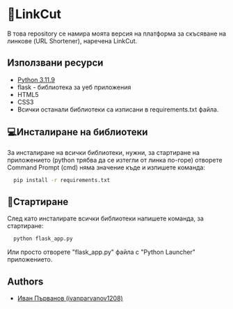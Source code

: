 # 🔗LinkCut

В това repository се намира моята версия на платформа за скъсяване на линкове (URL Shortener), наречена LinkCut.


## Използвани ресурси

- [Python 3.11.9](https://www.python.org/ftp/python/3.11.9/python-3.11.9-amd64.exe)
- flask - библиотека за уеб приложения
- HTML5
- CSS3
- Всички останали библиотеки са изписани в requirements.txt файла.


## 💻Инсталиране на библиотеки

За инсталиране на всички библиотеки, нужни, за стартиране на приложението (python трябва да се изтегли от линка по-горе) отворете Command Prompt (cmd) няма значение къде и изпишете команда:

```bash
  pip install -r requirements.txt
```
    
## 🚀Стартиране

След като инсталирате всички библиотеки напишете команда, за стартиране: 

```bash
  python flask_app.py
```

Или просто отворете "flask_app.py" файла с "Python Launcher" приложението.


## Authors

- [Иван Първанов (ivanparvanov1208)](https://github.com/ivanparvanov1208)

